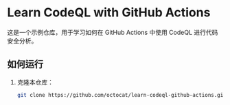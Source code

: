 # Learn CodeQL with GitHub Actions

这是一个示例仓库，用于学习如何在 GitHub Actions 中使用 CodeQL 进行代码安全分析。

## 如何运行

1. 克隆本仓库：
   ```bash
   git clone https://github.com/octocat/learn-codeql-github-actions.git